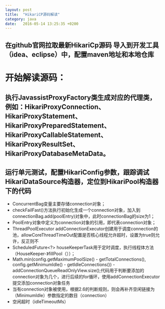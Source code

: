 ```yaml
---
layout: post
title:  "HikariCP源码解读"
category: java
date:   2016-05-14 13:25:35 +0200
---
```

在github官网拉取最新HikariCp源码
导入到开发工具（idea、eclipse）中，配置maven地址和本地仓库
----------------------------
# 开始解读源码：
## 执行JavassistProxyFactory类生成对应的代理类，例如：HikariProxyConnection、HikariProxyStatement、HikariProxyPreparedStatement、HikariProxyCallableStatement、HikariProxyResultSet、HikariProxyDatabaseMetaData。
## 运行单元测试，配置HikariConfig参数，跟踪调试HikariDataSource构造器，定位到HikariPool构造器下的代码
- ConcurrentBag变量主要存储connection对象；
- checkFailFast()方法执行初始化生成一个connection对象，加入到 connectionBag.add(poolEntry)对象中，此时connectionBag的size为1；
- PoolEntry对象中定义为connection对象的引用，即代表connection对象；
- ThreadPoolExecutor addConnectionExecutor创建用于调度connection的池，allowCoreThreadTimeOut配置是否核心线程允许超时，设置为true则允许，反正则不
- ScheduledFuture<?> houseKeeperTask用于定时调度，执行线程体方法（HouseKeeper-》fillPool（））；
- Math.min(config.getMaximumPoolSize() - getTotalConnections(), config.getMinimumIdle() - getIdleConnections()) - addConnectionQueueReadOnlyView.size();代码用于判断要添加的connection对象为几个，进行后续的for循环，使用addConnectionExecutor提交添加connection对象任务
- 当有connection对象被使用，根据2.6的判断规则，则会再补齐空闲链接为（MinimumIdle）参数指定的数目（connection）
- 空闲超时（idleTimeoutMs）
